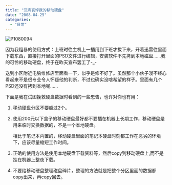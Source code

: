 ```yaml
---
title: "沉痛哀悼我的移动硬盘"
date: "2008-04-25"
categories: 
  - "日常"
---
```


![P1080094](http://byfiles.storage.msn.com/y1pq_4dONDyMCK_83h1aXuUhUghhEimRZwO1MhUg-GKyqMQysAS_3esemNNuGbap7d41llPHnr7tfY?PARTNER=WRITER)

因为我粗暴的使用方式：上班时往主机上一插用到下班才拔下来，开着迅雷往里面下载东西，直接打开里面的PSD文件进行编辑，安装软件不先拷到本地磁盘……我的可怜的移动硬盘，终于在昨天宣布罢工了-\_-

送到小区附近电脑维修店里面看一下，似乎是修不好了。虽然那个小伙子漫不经心看起来不是很专业令人怀疑他的判断，不过也确实没啥希望的样子。里面有几个PSD还没有拷到本地呢……

下面是我在试图挽救硬盘数据时看到的一些忠告，也许对你也有用：

1. 移动硬盘分区不要超过2个。
2. 使用200元以下盒子的移动硬盘最好都不要插在机器上长期工作，移动硬盘是用来临时交换数据的，不是一个本地硬盘。
    
    相比于笔记本内置的，移动硬盘里面的笔记本硬盘时刻都工作在恶劣的环境下，应该尽量缩短工作时间。
    
3. 正确的使用方法是使用本地硬盘下载资料等，然后copy到移动硬盘上,而不是挂在机器上整夜下载。
4. 不要给移动硬盘整理磁盘碎片，整理的方法就是把整个分区里面的数据都copy出来，再copy回去。
